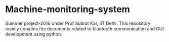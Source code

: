 # Machine-monitoring-system
Summer project-2016 under Prof Subrat Kar, IIT Delhi. This repository mainly conatins the documents related to bluetooth communication and GUI development using python.
